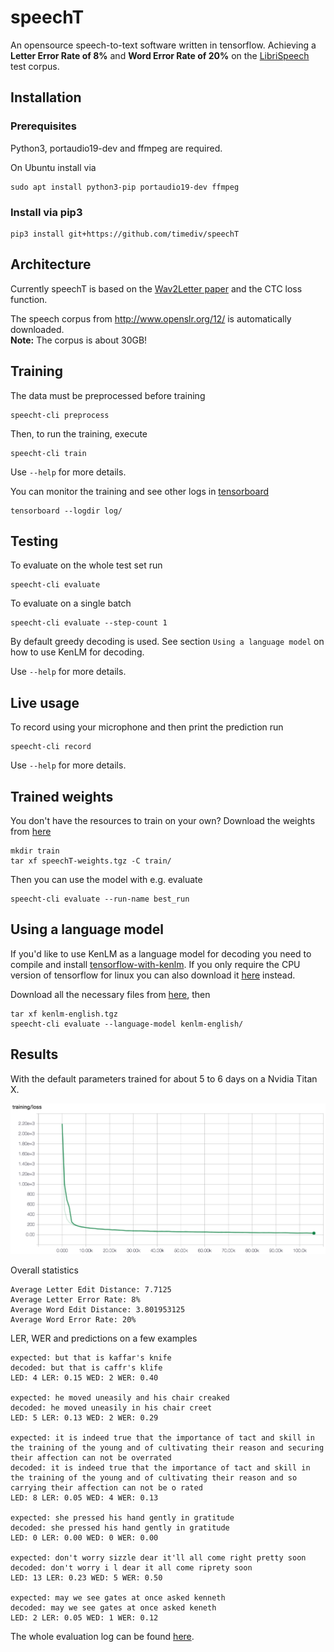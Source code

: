 # speechT
An opensource speech-to-text software written in tensorflow.
Achieving a **Letter Error Rate of 8%** and **Word Error Rate of 20%** on the [LibriSpeech](http://www.openslr.org/12/) test corpus.

## Installation

### Prerequisites

Python3, portaudio19-dev and ffmpeg are required.

On Ubuntu install via
```
sudo apt install python3-pip portaudio19-dev ffmpeg
```

### Install via pip3

```
pip3 install git+https://github.com/timediv/speechT
```

## Architecture
Currently speechT is based on the [Wav2Letter paper](https://arxiv.org/abs/1609.03193) and the CTC loss function.

The speech corpus from http://www.openslr.org/12/ is automatically downloaded.  
**Note:** The corpus is about 30GB!

## Training
The data must be preprocessed before training
```
speecht-cli preprocess
```

Then, to run the training, execute
```
speecht-cli train
```

Use `--help` for more details.

You can monitor the training and see other logs in [tensorboard](https://www.tensorflow.org/get_started/summaries_and_tensorboard)
```
tensorboard --logdir log/
```

## Testing

To evaluate on the whole test set run
```
speecht-cli evaluate
```

To evaluate on a single batch
```
speecht-cli evaluate --step-count 1
```

By default greedy decoding is used.
See section `Using a language model` on how to use KenLM for decoding.

Use `--help` for more details.

## Live usage

To record using your microphone and then print the prediction run
```
speecht-cli record
```

Use `--help` for more details.

## Trained weights

You don't have the resources to train on your own?
Download the weights from [here](https://github.com/timediv/speechT/releases/download/v1.0/speechT-weights.tgz)

```commandline
mkdir train
tar xf speechT-weights.tgz -C train/
```

Then you can use the model with e.g. evaluate
```commandline
speecht-cli evaluate --run-name best_run
```

## Using a language model

If you'd like to use KenLM as a language model for decoding you need to compile and install [tensorflow-with-kenlm](https://github.com/timediv/tensorflow-with-kenlm).
If you only require the CPU version of tensorflow for linux you can also download it [here](https://github.com/timediv/tensorflow-with-kenlm/releases/download/v1.1/tensorflow-1.1.0-cp35-cp35m-linux_x86_64.whl) instead.

Download all the necessary files from [here](https://github.com/timediv/speechT/releases/download/v1.0/kenlm-english.tgz), then
```commandline
tar xf kenlm-english.tgz
speecht-cli evaluate --language-model kenlm-english/
```

## Results

With the default parameters trained for about 5 to 6 days on a Nvidia Titan X.

![Loss curve for speech recognizer training](docs/images/loss-curve.png)

Overall statistics
```
Average Letter Edit Distance: 7.7125
Average Letter Error Rate: 8%
Average Word Edit Distance: 3.801953125
Average Word Error Rate: 20%
```

LER, WER and predictions on a few examples
```
expected: but that is kaffar's knife
decoded: but that is caffr's klife 
LED: 4 LER: 0.15 WED: 2 WER: 0.40

expected: he moved uneasily and his chair creaked
decoded: he moved uneasily in his chair creet
LED: 5 LER: 0.13 WED: 2 WER: 0.29

expected: it is indeed true that the importance of tact and skill in the training of the young and of cultivating their reason and securing their affection can not be overrated
decoded: it is indeed true that the importance of tact and skill in the training of the young and of cultivating their reason and so carrying their affection can not be o rated
LED: 8 LER: 0.05 WED: 4 WER: 0.13

expected: she pressed his hand gently in gratitude
decoded: she pressed his hand gently in gratitude
LED: 0 LER: 0.00 WED: 0 WER: 0.00

expected: don't worry sizzle dear it'll all come right pretty soon
decoded: don't worry i l dear it all come riprety soon 
LED: 13 LER: 0.23 WED: 5 WER: 0.50

expected: may we see gates at once asked kenneth
decoded: may we see gates at once asked keneth 
LED: 2 LER: 0.05 WED: 1 WER: 0.12

```

The whole evaluation log can be found [here](https://github.com/timediv/speechT/releases/download/v1.0/test-corpus-evaluation.txt).
